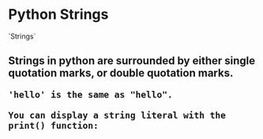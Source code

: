 #   **Python Strings**

</h2> `Strings` <h2>
    Strings in python are surrounded by either single quotation marks, or double quotation marks.

    'hello' is the same as "hello".

    You can display a string literal with the print() function:
